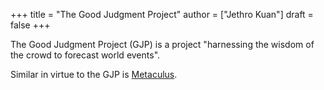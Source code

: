 +++
title = "The Good Judgment Project"
author = ["Jethro Kuan"]
draft = false
+++

The Good Judgment Project (GJP) is a project "harnessing the wisdom of the crowd
to forecast world events".

Similar in virtue to the GJP is [Metaculus](https://www.metaculus.com/questions/).
